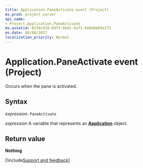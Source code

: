 ```yaml
---
title: Application.PaneActivate event (Project)
ms.prod: project-server
api_name:
- Project.Application.PaneActivate
ms.assetid: 8230c818-6df3-bbdc-5e71-0e6e6b03e172
ms.date: 06/08/2017
localization_priority: Normal
---
```



# Application.PaneActivate event (Project)

Occurs when the pane is activated.


## Syntax

_expression_. `PaneActivate`

_expression_ A variable that represents an **[Application](Project.Application.md)** object.


## Return value

**Nothing**

[!include[Support and feedback](~/includes/feedback-boilerplate.md)]